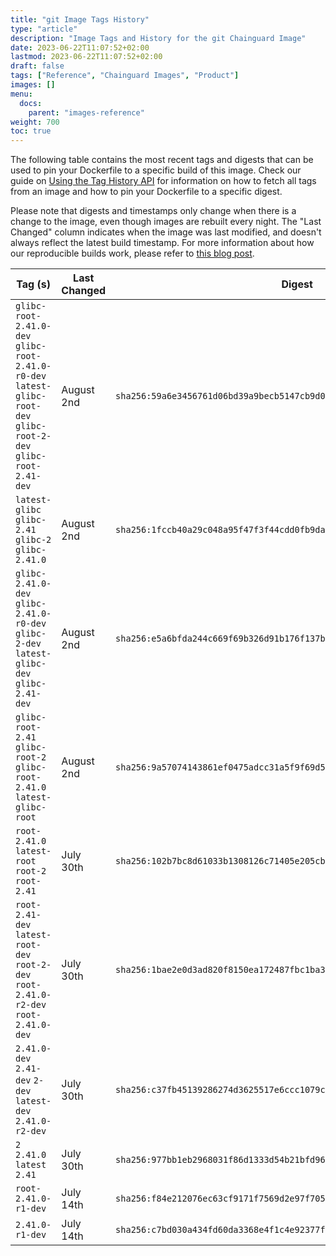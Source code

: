 ```yaml
---
title: "git Image Tags History"
type: "article"
description: "Image Tags and History for the git Chainguard Image"
date: 2023-06-22T11:07:52+02:00
lastmod: 2023-06-22T11:07:52+02:00
draft: false
tags: ["Reference", "Chainguard Images", "Product"]
images: []
menu:
  docs:
    parent: "images-reference"
weight: 700
toc: true
---
```


The following table contains the most recent tags and digests that can be used to pin your Dockerfile to a specific build of this image. Check our guide on [Using the Tag History API](/chainguard/chainguard-images/using-the-tag-history-api/) for information on how to fetch all tags from an image and how to pin your Dockerfile to a specific digest.

Please note that digests and timestamps only change when there is a change to the image, even though images are rebuilt every night. The "Last Changed" column indicates when the image was last modified, and doesn't always reflect the latest build timestamp. For more information about how our reproducible builds work, please refer to [this blog post](https://www.chainguard.dev/unchained/reproducing-chainguards-reproducible-image-builds).

| Tag (s)                                                                                                              | Last Changed | Digest                                                                    |
|----------------------------------------------------------------------------------------------------------------------|--------------|---------------------------------------------------------------------------|
|  `glibc-root-2.41.0-dev` `glibc-root-2.41.0-r0-dev` `latest-glibc-root-dev` `glibc-root-2-dev` `glibc-root-2.41-dev` | August 2nd   | `sha256:59a6e3456761d06bd39a9becb5147cb9d085c3fa715a3d67fc854951d346f427` |
|  `latest-glibc` `glibc-2.41` `glibc-2` `glibc-2.41.0`                                                                | August 2nd   | `sha256:1fccb40a29c048a95f47f3f44cdd0fb9dae2cec771714b221357a2b211c11820` |
|  `glibc-2.41.0-dev` `glibc-2.41.0-r0-dev` `glibc-2-dev` `latest-glibc-dev` `glibc-2.41-dev`                          | August 2nd   | `sha256:e5a6bfda244c669f69b326d91b176f137b82ee2e5600f6932dfecc2f9e91a5b6` |
|  `glibc-root-2.41` `glibc-root-2` `glibc-root-2.41.0` `latest-glibc-root`                                            | August 2nd   | `sha256:9a57074143861ef0475adcc31a5f9f69d5da30970bc0f20c3a6e9e5b019fd6db` |
|  `root-2.41.0` `latest-root` `root-2` `root-2.41`                                                                    | July 30th    | `sha256:102b7bc8d61033b1308126c71405e205cbd97d0ebb45f052ae81db7f68937480` |
|  `root-2.41-dev` `latest-root-dev` `root-2-dev` `root-2.41.0-r2-dev` `root-2.41.0-dev`                               | July 30th    | `sha256:1bae2e0d3ad820f8150ea172487fbc1ba363a621c5bac49ccd200386b96b9ac6` |
|  `2.41.0-dev` `2.41-dev` `2-dev` `latest-dev` `2.41.0-r2-dev`                                                        | July 30th    | `sha256:c37fb45139286274d3625517e6ccc1079cafa46dc0d780222a75545a5a1d015f` |
|  `2` `2.41.0` `latest` `2.41`                                                                                        | July 30th    | `sha256:977bb1eb2968031f86d1333d54b21bfd96655ffc6d15ec5573f422cf89f54398` |
|  `root-2.41.0-r1-dev`                                                                                                | July 14th    | `sha256:f84e212076ec63cf9171f7569d2e97f705ef12c9218f726f38637bae4f3855a1` |
|  `2.41.0-r1-dev`                                                                                                     | July 14th    | `sha256:c7bd030a434fd60da3368e4f1c4e92377f3b4d4af937d3771c640f293f93ad50` |
